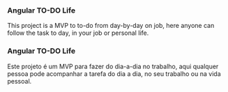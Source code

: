 ### Angular TO-DO Life

This project is a MVP to to-do from day-by-day on job, here anyone can follow the task to day, in your job or personal life.

### Angular TO-DO Life

Este projeto é um MVP para fazer do dia-a-dia no trabalho, aqui qualquer pessoa pode acompanhar a tarefa do dia a dia, no seu trabalho ou na vida pessoal.
